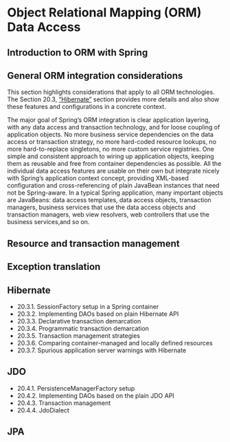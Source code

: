 # Object Relational Mapping (ORM) Data Access

## Introduction to ORM with Spring

## General ORM integration considerations

This section highlights considerations that apply to all ORM technologies. The Section 20.3, [“Hibernate”](https://docs.spring.io/spring/docs/4.3.x/spring-framework-reference/htmlsingle/#orm-hibernate) section provides more details and also show these features and configurations in a concrete context.

The major goal of Spring’s ORM integration is clear application layering, with any data access and transaction technology, and for loose coupling of application objects. No more business service dependencies on the data access or transaction strategy, no more hard-coded resource lookups, no more hard-to-replace singletons, no more custom service registries. One simple and consistent approach to wiring up application objects, keeping them as reusable and free from container dependencies as possible. All the individual data access features are usable on their own but integrate nicely with Spring’s application context concept, providing XML-based configuration and cross-referencing of plain JavaBean instances that need not be Spring-aware. In a typical Spring application, many important objects are JavaBeans: data access templates, data access objects, transaction managers, business services that use the data access objects and transaction managers, web view resolvers, web controllers that use the business services,and so on.

## Resource and transaction management

## Exception translation

## Hibernate

- 20.3.1. SessionFactory setup in a Spring container
- 20.3.2. Implementing DAOs based on plain Hibernate API
- 20.3.3. Declarative transaction demarcation
- 20.3.4. Programmatic transaction demarcation
- 20.3.5. Transaction management strategies
- 20.3.6. Comparing container-managed and locally defined resources
- 20.3.7. Spurious application server warnings with Hibernate

## JDO

- 20.4.1. PersistenceManagerFactory setup
- 20.4.2. Implementing DAOs based on the plain JDO API
- 20.4.3. Transaction management
- 20.4.4. JdoDialect

## JPA
